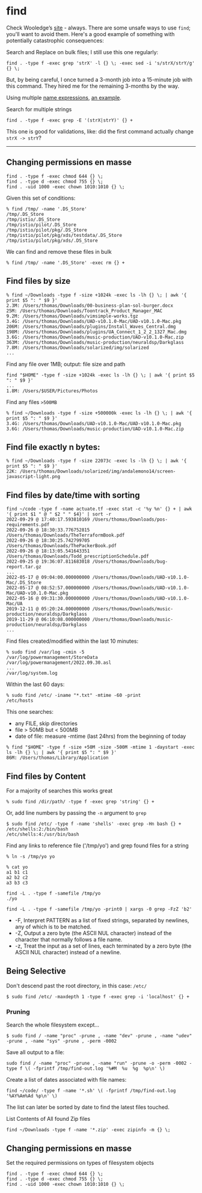 # find

Check Wooledge’s [site] - always. There are some unsafe ways to use `find`; you'll want to avoid them. Here's a good example of something with potentially catastrophic consequences:

Search and Replace on bulk files; I still use this one regularly:

```shell
find . -type f -exec grep 'strX' -l {} \; -exec sed -i 's/strX/strY/g' {} \;
```

But, by being careful, I once turned a 3-month job into a 15-minute job with this command. They hired me for the remaining 3-months by the way.

Using multiple [name expressions], [an example].

Search for multiple strings

```shell
find . -type f -exec grep -E '(strX|strY)' {} +
```

This one is good for validations, like: did the first command actually change `strX -> strY`?

---

## Changing permissions en masse

```shell
find . -type f -exec chmod 644 {} \;
find . -type d -exec chmod 755 {} \;
find . -uid 1000 -exec chown 1010:1010 {} \;
```

Given this set of conditions:

```shell
% find /tmp/ -name '.DS_Store' 
/tmp/.DS_Store
/tmp/istio/.DS_Store
/tmp/istio/pilot/.DS_Store
/tmp/istio/pilot/pkg/.DS_Store
/tmp/istio/pilot/pkg/xds/testdata/.DS_Store
/tmp/istio/pilot/pkg/xds/.DS_Store
```

We can find and remove these files in bulk

```shell
% find /tmp/ -name '.DS_Store' -exec rm {} +
```

## Find files by size

```shell
% find ~/Downloads -type f -size +1024k -exec ls -lh {} \; | awk '{ print $5 ": " $9 }' 
2.3M: /Users/thomas/Downloads/00-business-plan-sol-burger.docx
25M: /Users/thomas/Downloads/Toontrack_Product_Manager_MAC
9.2M: /Users/thomas/Downloads/vimsimple-works.tgz
3.4G: /Users/thomas/Downloads/UAD-v10.1.0-Mac/UAD-v10.1.0-Mac.pkg
206M: /Users/thomas/Downloads/plugins/Install_Waves_Central.dmg
198M: /Users/thomas/Downloads/plugins/UA_Connect_1_2_2_1327_Mac.dmg
3.6G: /Users/thomas/Downloads/music-production/UAD-v10.1.0-Mac.zip
363M: /Users/thomas/Downloads/music-production/neuraldsp/Darkglass
7.8M: /Users/thomas/Downloads/solarized/img/solarized
...
```

Find any file over 1MB; output: file size and path

```shell
find "$HOME" -type f -size +1024k -exec ls -lh {} \; | awk '{ print $5 ": " $9 }'
...
1.8M: /Users/$USER/Pictures/Photos
```

Find any files `>500MB`

```shell
% find ~/Downloads -type f -size +500000k -exec ls -lh {} \; | awk '{ print $5 ": " $9 }'
3.4G: /Users/thomas/Downloads/UAD-v10.1.0-Mac/UAD-v10.1.0-Mac.pkg
3.6G: /Users/thomas/Downloads/music-production/UAD-v10.1.0-Mac.zip
```

## Find file exactly n bytes:

```shell
% find ~/Downloads -type f -size 22073c -exec ls -lh {} \; | awk '{ print $5 ": " $9 }'
22K: /Users/thomas/Downloads/solarized/img/andalemono14/screen-javascript-light.png
```

## Find files by date/time with sorting

```shell
find ~/code -type f -name actuate.tf -exec stat -c '%y %n' {} + | awk '{ print $1 " @ " $2 " " $4}' | sort -r
2022-09-29 @ 17:40:17.593810169 /Users/thomas/Downloads/pos-requirements.pdf
2022-09-26 @ 18:30:33.776752815 /Users/thomas/Downloads/TheTerraformBook.pdf
2022-09-26 @ 18:30:25.742799705 /Users/thomas/Downloads/ThePackerBook.pdf
2022-09-26 @ 18:13:05.541643351 /Users/thomas/Downloads/Todd_prescriptionSchedule.pdf
2022-09-25 @ 19:36:07.811683018 /Users/thomas/Downloads/bug-report.tar.gz
...
2022-05-17 @ 09:04:00.000000000 /Users/thomas/Downloads/UAD-v10.1.0-Mac/.DS_Store
2022-05-17 @ 08:52:57.000000000 /Users/thomas/Downloads/UAD-v10.1.0-Mac/UAD-v10.1.0-Mac.pkg
2022-05-16 @ 09:31:30.000000000 /Users/thomas/Downloads/UAD-v10.1.0-Mac/UA
2019-12-11 @ 05:20:24.000000000 /Users/thomas/Downloads/music-production/neuraldsp/Darkglass
2019-11-29 @ 06:10:08.000000000 /Users/thomas/Downloads/music-production/neuraldsp/Darkglass
...
```

Find files created/modified within the last 10 minutes:

```shell
% sudo find /var/log -cmin -5
/var/log/powermanagement/StoreData
/var/log/powermanagement/2022.09.30.asl
...
/var/log/system.log
````

Within the last 60 days:

```shell
% sudo find /etc/ -iname "*.txt" -mtime -60 -print
/etc/hosts
```


This one searches:
* any FILE, skip directories
* file > 50MB but < 500MB
* date of file: measure -mtime (last 24hrs) from the beginning of today

```shell
% find "$HOME" -type f -size +50M -size -500M -mtime 1 -daystart -exec ls -lh {} \; | awk '{ print $5 ": " $9 }' 
86M: /Users/thomas/Library/Application
```

## Find files by Content

For a majority of searches this works great

```shell
% sudo find /dir/path/ -type f -exec grep 'string' {} +
```

Or, add line numbers by passing the `-n` argument to `grep`

```shell
$ sudo find /etc/ -type f -name 'shells' -exec grep -Hn bash {} +
/etc/shells:2:/bin/bash
/etc/shells:4:/usr/bin/bash
```

Find any links to reference file ('/tmp/yo') and grep found files for a string

```shell
% ln -s /tmp/yo yo

% cat yo                                               
a1 b1 c1
a2 b2 c2
a3 b3 c3

find -L . -type f -samefile /tmp/yo
./yo

find -L . -type f -samefile /tmp/yo -print0 | xargs -0 grep -FzZ 'b2'
```

* -F, Interpret PATTERN as a list of fixed strings, separated by newlines, any of which is to be matched.
* -Z, Output a zero byte (the ASCII NUL character) instead of the character that normally follows a file name.
* -z, Treat the input as a set of lines, each terminated by a zero byte (the ASCII NUL character) instead of a newline.


## Being Selective

Don't descend past the root directory, in this case: `/etc/`

```shell
$ sudo find /etc/ -maxdepth 1 -type f -exec grep -i 'localhost' {} +
```


### Pruning

Search the whole filesystem except...

```shell
$ sudo find / -name "proc" -prune , -name "dev" -prune , -name "udev" -prune , -name "sys" -prune , -perm -0002
```

Save all output to a file:

```shell
sudo find / -name "proc" -prune , -name "run" -prune -o -perm -0002 -type f \( -fprintf /tmp/find-out.log '%#M  %u  %g  %p\n' \)
```

Create a list of dates associated with file names:

```shell
find ~/code/ -type f -name '*.sh' \( -fprintf /tmp/find-out.log '%AY%Am%Ad %p\n' \)
```

The list can later be sorted by date to find the latest files touched.

List Contents of All found Zip files

```shell
find ~/Downloads -type f -name '*.zip' -exec zipinfo -m {} \;
```


## Changing permissions en masse

Set the required permissions on types of filesystem objects

```shell
find . -type f -exec chmod 644 {} \;
find . -type d -exec chmod 755 {} \;
find . -uid 1000 -exec chown 1010:1010 {} \;
```

[site]:https://mywiki.wooledge.org/UsingFind
[name expressions]:https://alvinalexander.com/blog/post/linux-unix/find-how-multiple-search-patterns-filename-command/
[an example]:https://stackoverflow.com/a/1583282
